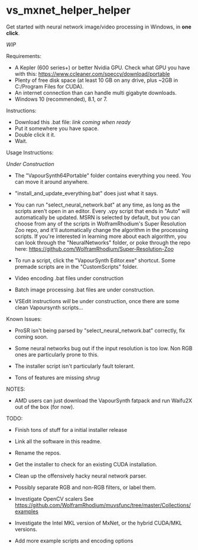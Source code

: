 # vs_mxnet_helper_helper
Get started with neural network image/video processing in Windows, in **one click**. 

*WIP*

Requirements:
- A Kepler (600 series+) or better Nvidia GPU. Check what GPU you have with this: https://www.ccleaner.com/speccy/download/portable
- Plenty of free disk space (at least 10 GB on any drive, plus ~2GB in C:/Program Files for CUDA).
- An internet connection than can handle multi gigabyte downloads. 
- Windows 10 (recommended), 8.1, or 7.

Instructions: 

- Download this .bat file: *link coming when ready*
- Put it somewhere you have space.
- Double click it it.
- Wait. 

Usage Instructions:

*Under Construction*

- The "VapourSynth64Portable" folder contains everything you need. You can move it around anywhere. 

- "install_and_update_everything.bat" does just what it says. 

- You can run "select_neural_network.bat" at any time, as long as the scripts aren't open in an editor. Every .vpy script that ends in "Auto" will automatically be updated. MSRN is selected by default, but you can choose from any of the scripts in WolframRhodium's Super Resolution Zoo repo, and it'll automatically change the algorithm in the processing scripts. If you're interested in learning more about each algorithm, you can look through the "NeuralNetworks" folder, or poke through the repo here: https://github.com/WolframRhodium/Super-Resolution-Zoo

- To run a script, click the "VapourSynth Editor.exe" shortcut. Some premade scripts are in the "CustomScripts" folder. 

- Video encoding .bat files under construction

- Batch image processing .bat files are under construction. 

- VSEdit instructions *will* be under construction, once there are some clean Vapoursynth scripts...

Known Issues:

- ProSR isn't being parsed by "select_neural_network.bat" correctly, fix coming soon. 

- Some neural networks bug out if the input resolution is too low. Non RGB ones are particularly prone to this.

- The installer script isn't particularly fault tolerant. 

- Tons of features are missing *shrug* 

NOTES:

- AMD users can just download the VapourSynth fatpack and run Waifu2X out of the box (for now). 

TODO:

- Finish tons of stuff for a initial installer release

- Link all the software in this readme.

- Rename the repos.

- Get the installer to check for an existing CUDA installation. 

- Clean up the offensively hacky neural network parser.

- Possibly separate RGB and non-RGB filters, or label them.
 
- Investigate OpenCV scalers See https://github.com/WolframRhodium/muvsfunc/tree/master/Collections/examples
 
- Investigate the Intel MKL version of MxNet, or the hybrid CUDA/MKL versions. 
 
- Add more example scripts and encoding options
 
 
